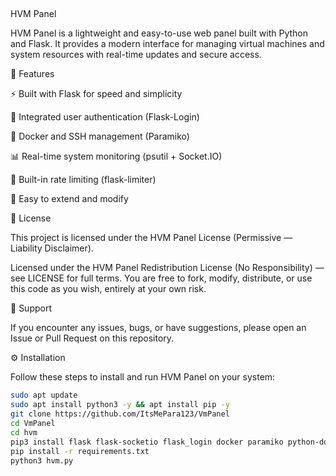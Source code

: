 ##
HVM Panel

HVM Panel is a lightweight and easy-to-use web panel built with Python and Flask. It provides a modern interface for managing virtual machines and system resources with real-time updates and secure access.

🧠 Features

⚡ Built with Flask for speed and simplicity

🔐 Integrated user authentication (Flask-Login)

🐳 Docker and SSH management (Paramiko)

📊 Real-time system monitoring (psutil + Socket.IO)

🚦 Built-in rate limiting (flask-limiter)

🧩 Easy to extend and modify

📄 License

This project is licensed under the HVM Panel License (Permissive — Liability Disclaimer).

Licensed under the HVM Panel Redistribution License (No Responsibility) — see LICENSE for full terms.
You are free to fork, modify, distribute, or use this code as you wish, entirely at your own risk.

💬 Support

If you encounter any issues, bugs, or have suggestions, please open an Issue or Pull Request on this repository.

⚙️ Installation

Follow these steps to install and run HVM Panel on your system:

```bash
sudo apt update
sudo apt install python3 -y && apt install pip -y
git clone https://github.com/ItsMePara123/VmPanel
cd VmPanel
cd hvm
pip3 install flask flask-socketio flask_login docker paramiko python-dotenv psutil flask-limiter
pip install -r requirements.txt
python3 hvm.py
